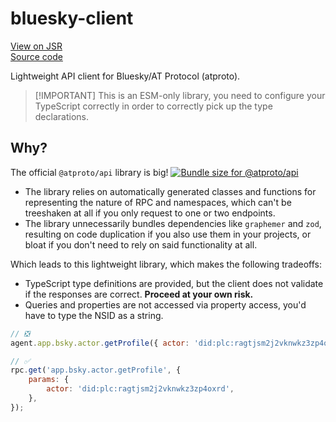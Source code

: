 # bluesky-client

[View on JSR](https://jsr.io/@mary/bluesky-client)\
[Source code](https://codeberg.org/mary-ext/bluesky-client)

Lightweight API client for Bluesky/AT Protocol (atproto).

> [!IMPORTANT] This is an ESM-only library, you need to configure your TypeScript correctly in order to
> correctly pick up the type declarations.

## Why?

The official `@atproto/api` library is big!
<a href="https://pkg-size.dev/@atproto/api"><img src="https://pkg-size.dev/badge/bundle/461666" title="Bundle size for @atproto/api"></a>

- The library relies on automatically generated classes and functions for representing the nature of RPC and
  namespaces, which can't be treeshaken at all if you only request to one or two endpoints.
- The library unnecessarily bundles dependencies like `graphemer` and `zod`, resulting on code duplication if
  you also use them in your projects, or bloat if you don't need to rely on said functionality at all.

Which leads to this lightweight library, which makes the following tradeoffs:

- TypeScript type definitions are provided, but the client does not validate if the responses are correct.
  **Proceed at your own risk.**
- Queries and properties are not accessed via property access, you'd have to type the NSID as a string.

```js
// ❎️
agent.app.bsky.actor.getProfile({ actor: 'did:plc:ragtjsm2j2vknwkz3zp4oxrd' });

// ✅️
rpc.get('app.bsky.actor.getProfile', {
	params: {
		actor: 'did:plc:ragtjsm2j2vknwkz3zp4oxrd',
	},
});
```

